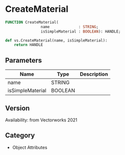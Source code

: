 # CreateMaterial

```pascal
FUNCTION CreateMaterial(
				name             : STRING;
				isSimpleMaterial : BOOLEAN): HANDLE;
```

```python
def vs.CreateMaterial(name, isSimpleMaterial):
    return HANDLE
```

## Parameters
|Name|Type|Description|
|---|---|---|
|name|STRING|   |
|isSimpleMaterial|BOOLEAN|   |

## Version
Availability: from Vectorworks 2021

## Category
* Object Attributes

